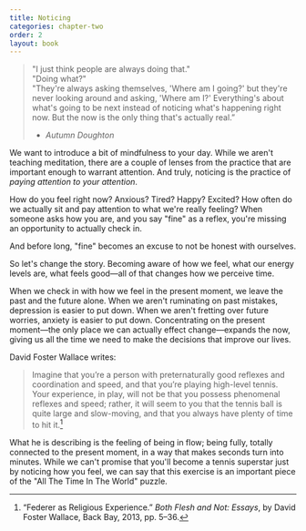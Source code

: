 ```yaml
---
title: Noticing
categories: chapter-two
order: 2
layout: book
---
```


> "I just think people are always doing that."  
> "Doing what?"  
> "They're always asking themselves, 'Where am I going?' but they're never looking around and asking, 'Where am I?' Everything's about what's going to be next instead of noticing what's happening right now. But the now is the only thing that's actually real.”  
> - *Autumn Doughton*

We want to introduce a bit of mindfulness to your day. While we aren't teaching meditation, there are a couple of lenses from the practice that are important enough to warrant attention. And truly, noticing is the practice of *paying attention to your attention*.

How do you feel right now? Anxious? Tired? Happy? Excited? How often do we actually sit and pay attention to what we're really feeling? When someone asks how you are, and you say "fine" as a reflex, you're missing an opportunity to actually check in.

And before long, "fine" becomes an excuse to not be honest with ourselves.

So let's change the story. Becoming aware of how we feel, what our energy levels are, what feels good—all of that changes how we perceive time.

When we check in with how we feel in the present moment, we leave the past and the future alone. When we aren't ruminating on past mistakes, depression is easier to put down. When we aren't fretting over future worries, anxiety is easier to put down. Concentrating on the present moment—the only place we can actually effect change—expands the now, giving us all the time we need to make the decisions that improve our lives.

David Foster Wallace writes:

> Imagine that you’re a person with preternaturally good reflexes and coordination and speed, and that you’re playing high-level tennis. Your experience, in play, will not be that you possess phenomenal reflexes and speed; rather, it will seem to you that the tennis ball is quite large and slow-moving, and that you always have plenty of time to hit it.[^1]

What he is describing is the feeling of being in flow; being fully, totally connected to the present moment, in a way that makes seconds turn into minutes. While we can't promise that you'll become a tennis superstar just by noticing how you feel, we can say that this exercise is an important piece of the "All The Time In The World" puzzle.


[^1]: “Federer as Religious Experience.” *Both Flesh and Not: Essays*, by David Foster Wallace, Back Bay, 2013, pp. 5–36.
